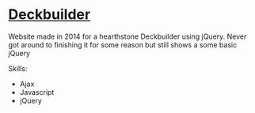 # <a href="http://bigtimestrat.com/MA/DeckBuilder">Deckbuilder</a>

Website made in 2014 for a hearthstone Deckbuilder using jQuery. Never got around to finishing it for some reason but still shows a some basic jQuery

Skills:

- Ajax
- Javascript
- jQuery
